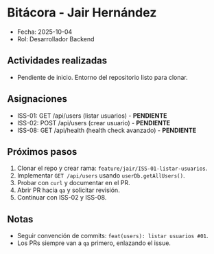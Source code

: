 # Bitácora - Jair Hernández

- Fecha: 2025-10-04
- Rol: Desarrollador Backend

## Actividades realizadas
- Pendiente de inicio. Entorno del repositorio listo para clonar.

## Asignaciones
- ISS-01: GET /api/users (listar usuarios) - **PENDIENTE**
- ISS-02: POST /api/users (crear usuario) - **PENDIENTE**
- ISS-08: GET /api/health (health check avanzado) - **PENDIENTE**

## Próximos pasos
1. Clonar el repo y crear rama: `feature/jair/ISS-01-listar-usuarios`.
2. Implementar `GET /api/users` usando `userDb.getAllUsers()`.
3. Probar con `curl` y documentar en el PR.
4. Abrir PR hacia `qa` y solicitar revisión.
5. Continuar con ISS-02 y ISS-08.

## Notas
- Seguir convención de commits: `feat(users): listar usuarios #01`.
- Los PRs siempre van a `qa` primero, enlazando el issue.
